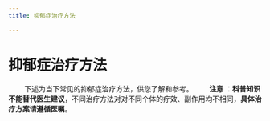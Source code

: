 ```yaml
---
title: 抑郁症治疗方法

---
```

# 抑郁症治疗方法
&ensp;&ensp;&ensp;&ensp; 下述为当下常见的抑郁症治疗方法，供您了解和参考。
&ensp;&ensp;&ensp;&ensp;**注意** ：**科普知识不能替代医生建议**，不同治疗方法对对不同个体的疗效、副作用均不相同，**具体治疗方案请遵循医嘱**。